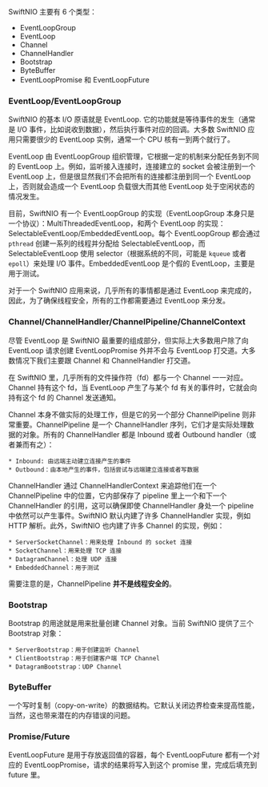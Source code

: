 SwiftNIO 主要有 6 个类型：

* EventLoopGroup
* EventLoop
* Channel
* ChannelHandler
* Bootstrap
* ByteBuffer
* EventLoopPromise 和 EventLoopFuture

### EventLoop/EventLoopGroup

SwiftNIO 的基本 I/O 原语就是 EventLoop. 它的功能就是等待事件的发生（通常是 I/O 事件，比如说收到数据），然后执行事件对应的回调。大多数 SwiftNIO 应用只需要很少的 EventLoop 实例，通常一个 CPU 核有一到两个就行了。

EventLoop 由 EventLoopGroup 组织管理，它根据一定的机制来分配任务到不同的 EventLoop 上。例如，监听接入连接时，连接建立的 socket 会被注册到一个 EventLoop 上，但是很显然我们不会把所有的连接都注册到同一个 EventLoop 上，否则就会造成一个 EventLoop 负载很大而其他 EventLoop 处于空闲状态的情况发生。

目前，SwiftNIO 有一个 EventLoopGroup 的实现（EventLoopGroup 本身只是一个协议）：MultiThreadedEventLoop，和两个 EventLoop 的实现：SelectableEventLoop/EmbeddedEventLoop。每个 EventLoopGroup 都会通过 `pthread` 创建一系列的线程并分配给 SelectableEventLoop，而 SelectableEventLoop 使用 selector（根据系统的不同，可能是 `kqueue` 或者 `epoll`）来处理 I/O 事件。EmbeddedEventLoop 是个假的 EventLoop，主要是用于测试。

对于一个 SwiftNIO 应用来说，几乎所有的事情都是通过 EventLoop 来完成的，因此，为了确保线程安全，所有的工作都需要通过 EventLoop 来分发。

### Channel/ChannelHandler/ChannelPipeline/ChannelContext

尽管 EventLoop 是 SwiftNIO 最重要的组成部分，但实际上大多数用户除了向 EventLoop 请求创建 EventLoopPromise 外并不会与 EventLoop 打交道。大多数情况下我们主要跟 Channel 和 ChannelHandler 打交道。

在 SwiftNIO 里，几乎所有的文件操作符（fd）都与一个 Channel 一一对应。Channel 持有这个 fd，当 EventLoop 产生了与某个 fd 有关的事件时，它就会向持有这个 fd 的 Channel 发送通知。

Channel 本身不做实际的处理工作，但是它的另一个部分 ChannelPipeline 则非常重要。ChannelPipeline 是一个 ChannelHandler 序列，它们才是实际处理数据的对象。所有的 ChannelHandler 都是 Inbound 或者 Outbound handler（或者兼而有之）：

    * Inbound: 由远端主动建立连接产生的事件
    * Outbound：由本地产生的事件，包括尝试与远端建立连接或者写数据

ChannelHandler 通过 ChannelHandlerContext 来追踪他们在一个 ChannelPipeline 中的位置，它内部保存了 pipeline 里上一个和下一个 ChannelHandler 的引用，这可以确保即使 ChannelHandler 身处一个 pipeline 中依然可以产生事件。SwiftNIO 默认内建了许多 ChannelHandler 实现，例如 HTTP 解析。此外，SwiftNIO 也内建了许多 Channel 的实现，例如：

    * ServerSocketChannel：用来处理 Inbound 的 socket 连接
    * SocketChannel：用来处理 TCP 连接
    * DatagramChannel：处理 UDP 连接
    * EmbeddedChannel：用于测试

需要注意的是，ChannelPipeline **并不是线程安全的**。

### Bootstrap

Bootstrap 的用途就是用来批量创建 Channel 对象。当前 SwiftNIO 提供了三个 Bootstrap 对象：

    * ServerBootstrap：用于创建监听 Channel
    * ClientBootstrap：用于创建客户端 TCP Channel
    * DatagramBootstrap：UDP Channel
    
### ByteBuffer

一个写时复制（copy-on-write）的数据结构。它默认关闭边界检查来提高性能，当然，这也带来潜在的内存错误的问题。

### Promise/Future

EventLoopFuture<T> 是用于存放返回值的容器，每个 EventLoopFuture<T> 都有一个对应的 EventLoopPromise<T>，请求的结果将写入到这个 promise 里，完成后填充到 future 里。



